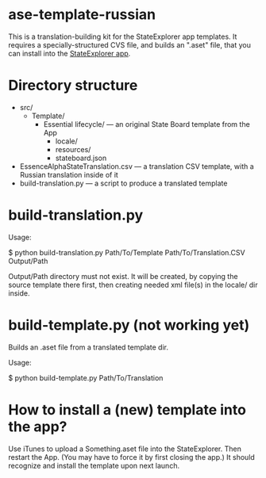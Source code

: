 ase-template-russian
====================

This is a translation-building kit for the StateExplorer app templates. 
It requires a specially-structured CVS file, and builds an ".aset" file,
that you can install into the [StateExplorer app](http://www.ivarjacobson.com/Alpha_State_Explorer_App/).




Directory structure
===================

 - src/
    - Template/
       - Essential lifecycle/ — an original State Board template from the App
          - locale/
          - resources/
          - stateboard.json
 - EssenceAlphaStateTranslation.csv — a translation CSV template, with a Russian translation inside of it
 - build-translation.py — a script to produce a translated template


build-translation.py
====================

Usage:

  $ python build-translation.py Path/To/Template Path/To/Translation.CSV Output/Path

Output/Path directory must not exist. It will be created, by copying the source 
template there first, then creating needed xml file(s) in the locale/ dir inside.



build-template.py (not working yet)
=================

Builds an .aset file from a translated template dir.

Usage:

  $ python build-template.py Path/To/Translation
  
  


How to install a (new) template into the app?
================================

Use iTunes to upload a Something.aset file into the StateExplorer. Then 
restart the App. (You may have to force it by first closing the app.) 
It should recognize and install the template upon next launch.

